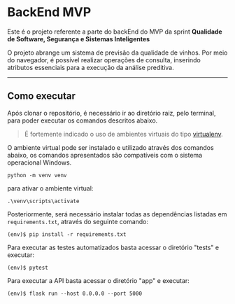 # BackEnd MVP

Este é o projeto referente a parte do backEnd do MVP da sprint **Qualidade de Software, Segurança e Sistemas Inteligentes**

O projeto abrange um sistema de previsão da qualidade de vinhos. Por meio do navegador, é possível realizar operações de consulta, inserindo atributos essenciais para a execução da análise preditiva.



---

## Como executar

Após clonar o repositório, é necessário ir ao diretório raiz, pelo terminal, para poder executar os comandos descritos abaixo.

> É fortemente indicado o uso de ambientes virtuais do tipo [virtualenv](https://virtualenv.pypa.io/en/latest/installation.html).

O ambiente virtual pode ser instalado e utilizado através dos comandos abaixo, os comandos apresentados são compatíveis com o sistema operacional Windows.

```
python -m venv venv
```

para ativar o ambiente virtual:

```
.\venv\scripts\activate
```

Posteriormente, será necessário instalar todas as dependências listadas em `requirements.txt`, através do seguinte comando:

```
(env)$ pip install -r requirements.txt
```

Para executar as testes automatizados basta acessar o diretório "tests" e executar:

```
(env)$ pytest
```

Para executar a API basta acessar o diretório "app" e executar:

```
(env)$ flask run --host 0.0.0.0 --port 5000
```

